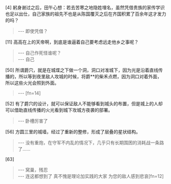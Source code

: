 
[4] 躬身谢过之后，田午心想：若去苦寒之地隐姓埋名，虽然凭借贵族的家传学识也足以出仕，自己家族的祖先不也是从陈国覆灭之后在齐国积累了百余年这才发力的吗？
>--- 即使凭借？<br>

[11] 高高在上的天帝啊，到底是谁逼着自己要考虑远走他乡之事呢？
>--- 自己作死怪谁呢？<br>
>--- 自己<br>

[50] 所谓爵穴，就是在城堞之下做一个洞，洞口对准城下，因为光是沿着直线传播的，所以等到夜里敌人攻城的时候，将爵**的柴禾点燃，因为洞口对着外面，所以这些火光会照到外面。
>--- [fn=14]<br>

[52] 有了爵穴的设计，就可以保证敌人不能够看到城头的布置，但是城上的人却可以借助直线传播的火光看到城下攻城方夜袭的部署。
>--- 卧槽厉害了<br>

[56] 方圆三里的城墙，经过了重新的整修，形成了层叠的星状结构。
>--- 没有重炮，在守军不内乱的情况下，几乎只有长期围困的消耗战一条路了……<br>

[63] 
>--- 窝巢，残忍<br>
>--- 连这都想到了 真不愧是理论加实践的大家 为您的敌人感到悲哀[fn=12]<br>
